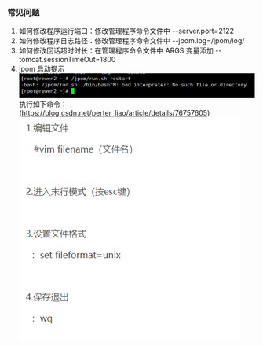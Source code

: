 ### 常见问题

   1. 如何修改程序运行端口：修改管理程序命令文件中 --server.port=2122
   2. 如何修改程序日志路径：修改管理程序命令文件中 --jpom.log=/jpom/log/
   3. 如何修改回话超时时长：在管理程序命令文件中 ARGS 变量添加 --tomcat.sessionTimeOut=1800
   4. jpom 启动提示
    ![jpom](/doc/error/ff-unix.png)
    执行如下命令：(https://blog.csdn.net/perter_liao/article/details/76757605)
    ![jpom](/doc/error/ff-unix-edit.png)
    
   
